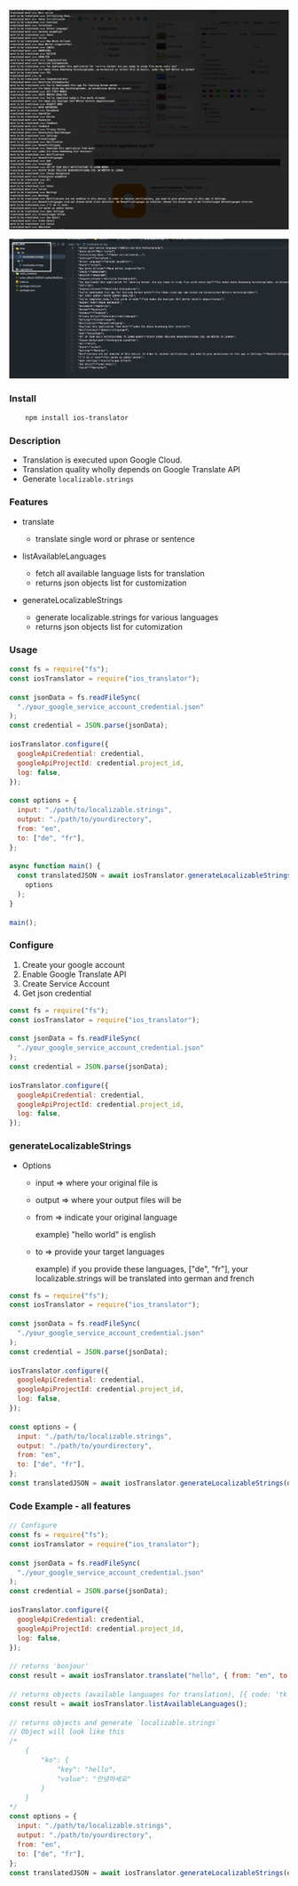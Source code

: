 ![demonstration1.png](./demonstration1.png)

![demonstration2.png](./demonstration2.png)

### Install

```bash
    npm install ios-translator
```

### Description

- Translation is executed upon Google Cloud.
- Translation quality wholly depends on Google Translate API
- Generate `localizable.strings`

### Features

- translate

  - translate single word or phrase or sentence

- listAvailableLanguages

  - fetch all available language lists for translation
  - returns json objects list for customization

- generateLocalizableStrings

  - generate localizable.strings for various languages
  - returns json objects list for cutomization

### Usage

```jsx
const fs = require("fs");
const iosTranslator = require("ios_translator");

const jsonData = fs.readFileSync(
  "./your_google_service_account_credential.json"
);
const credential = JSON.parse(jsonData);

iosTranslator.configure({
  googleApiCredential: credential,
  googleApiProjectId: credential.project_id,
  log: false,
});

const options = {
  input: "./path/to/localizable.strings",
  output: "./path/to/yourdirectory",
  from: "en",
  to: ["de", "fr"],
};

async function main() {
  const translatedJSON = await iosTranslator.generateLocalizableStrings(
    options
  );
}

main();
```

### Configure

1. Create your google account
2. Enable Google Translate API
3. Create Service Account
4. Get json credential

```jsx
const fs = require("fs");
const iosTranslator = require("ios_translator");

const jsonData = fs.readFileSync(
  "./your_google_service_account_credential.json"
);
const credential = JSON.parse(jsonData);

iosTranslator.configure({
  googleApiCredential: credential,
  googleApiProjectId: credential.project_id,
  log: false,
});
```

### generateLocalizableStrings

- Options

  - input => where your original file is

  - output => where your output files will be

  - from => indicate your original language

    example) "hello world" is english

  - to => provide your target languages

    example) if you provide these languages, ["de", "fr"], your localizable.strings will be translated into german and french

```jsx
const fs = require("fs");
const iosTranslator = require("ios_translator");

const jsonData = fs.readFileSync(
  "./your_google_service_account_credential.json"
);
const credential = JSON.parse(jsonData);

iosTranslator.configure({
  googleApiCredential: credential,
  googleApiProjectId: credential.project_id,
  log: false,
});

const options = {
  input: "./path/to/localizable.strings",
  output: "./path/to/yourdirectory",
  from: "en",
  to: ["de", "fr"],
};
const translatedJSON = await iosTranslator.generateLocalizableStrings(options);
```

### Code Example - all features

```jsx
// Configure
const fs = require("fs");
const iosTranslator = require("ios_translator");

const jsonData = fs.readFileSync(
  "./your_google_service_account_credential.json"
);
const credential = JSON.parse(jsonData);

iosTranslator.configure({
  googleApiCredential: credential,
  googleApiProjectId: credential.project_id,
  log: false,
});

// returns 'bonjour'
const result = await iosTranslator.translate("hello", { from: "en", to: "fr" });

// returns objects (available languages for translation), [{ code: 'tk', name: 'Turkmen' }, { code: 'uk', name: 'Ukrainian' },]
const result = await iosTranslator.listAvailableLanguages();

// returns objects and generate `localizable.strings`
// Object will look like this
/*
    {
        "ko": {
            "key": "hello",
            "value": "안녕하세요"
        }
    }
*/
const options = {
  input: "./path/to/localizable.strings",
  output: "./path/to/yourdirectory",
  from: "en",
  to: ["de", "fr"],
};
const translatedJSON = await iosTranslator.generateLocalizableStrings(options);
```
